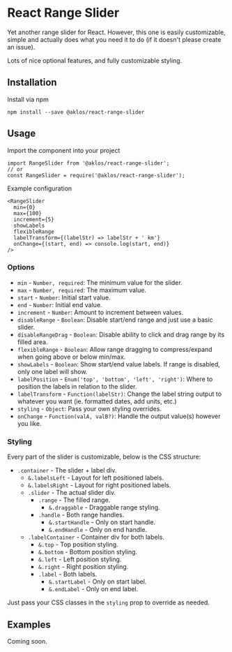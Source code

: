 # React Range Slider

Yet another range slider for React. However, this one is easily customizable, simple and actually does what you need it to do (if it doesn't please create an issue).

Lots of nice optional features, and fully customizable styling.

## Installation

Install via npm

```
npm install --save @aklos/react-range-slider
```

## Usage

Import the component into your project

```
import RangeSlider from '@aklos/react-range-slider';
// or
const RangeSlider = require('@aklos/react-range-slider');
```

Example configuration

```
<RangeSlider
  min={0}
  max={100}
  increment={5}
  showLabels
  flexibleRange
  labelTransform={(labelStr) => labelStr + ' km'}
  onChange={(start, end) => console.log(start, end)}
/>
```

### Options

* `min` - `Number, required`: The minimum value for the slider.
* `max` - `Number, required`: The maximum value.
* `start` - `Number`: Initial start value.
* `end` - `Number`: Initial end value.
* `increment` - `Number`: Amount to increment between values.
* `disableRange` - `Boolean`: Disable start/end range and just use a basic slider.
* `disableRangeDrag` - `Boolean`: Disable ability to click and drag range by its filled area.
* `flexibleRange` - `Boolean`: Allow range dragging to compress/expand when going above or below min/max.
* `showLabels` - `Boolean`: Show start/end value labels. If range is disabled, only one label will show.
* `labelPosition` - `Enum('top', 'bottom', 'left', 'right')`: Where to position the labels in relation to the slider.
* `labelTransform` - `Function(labelStr)`: Change the label string output to whatever you want (ie. formatted dates, add units, etc.)
* `styling` - `Object`: Pass your own styling overrides.
* `onChange` - `Function(valA, valB?)`: Handle the output value(s) however you like.

### Styling

Every part of the slider is customizable, below is the CSS structure:

* `.container` - The slider + label div.
  * `&.labelsLeft` - Layout for left positioned labels.
  * `&.labelsRight` - Layout for right positioned labels.
  * `.slider` - The actual slider div.
    * `.range` - The filled range.
      * `&.draggable` - Draggable range styling.
    * `.handle` - Both range handles.
      * `&.startHandle` - Only on start handle.
      * `&.endHandle` - Only on end handle.
  * `.labelContainer` - Container div for both labels.
    * `&.top` - Top position styling.
    * `&.bottom` - Bottom position styling.
    * `&.left` - Left position styling.
    * `&.right` - Right position styling.
    * `.label` - Both labels.
      * `&.startLabel` - Only on start label.
      * `&.endLabel` - Only on end label.

Just pass your CSS classes in the `styling` prop to override as needed.

## Examples

Coming soon.

